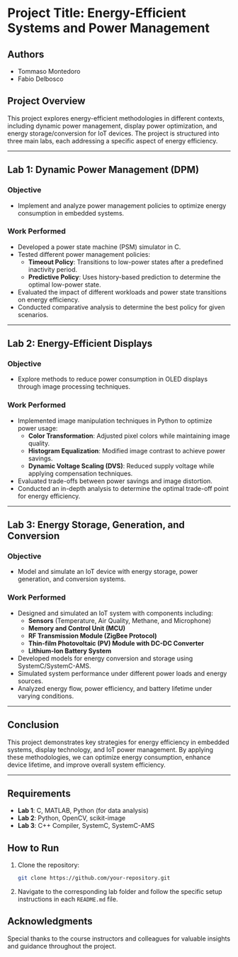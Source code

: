 # Project Title: Energy-Efficient Systems and Power Management

## Authors

- Tommaso Montedoro
- Fabio Delbosco

## Project Overview

This project explores energy-efficient methodologies in different contexts, including dynamic power management, display power optimization, and energy storage/conversion for IoT devices. The project is structured into three main labs, each addressing a specific aspect of energy efficiency.

---

## Lab 1: Dynamic Power Management (DPM)

### Objective

- Implement and analyze power management policies to optimize energy consumption in embedded systems.

### Work Performed

- Developed a power state machine (PSM) simulator in C.
- Tested different power management policies:
  - **Timeout Policy**: Transitions to low-power states after a predefined inactivity period.
  - **Predictive Policy**: Uses history-based prediction to determine the optimal low-power state.
- Evaluated the impact of different workloads and power state transitions on energy efficiency.
- Conducted comparative analysis to determine the best policy for given scenarios.

---

## Lab 2: Energy-Efficient Displays

### Objective

- Explore methods to reduce power consumption in OLED displays through image processing techniques.

### Work Performed

- Implemented image manipulation techniques in Python to optimize power usage:
  - **Color Transformation**: Adjusted pixel colors while maintaining image quality.
  - **Histogram Equalization**: Modified image contrast to achieve power savings.
  - **Dynamic Voltage Scaling (DVS)**: Reduced supply voltage while applying compensation techniques.
- Evaluated trade-offs between power savings and image distortion.
- Conducted an in-depth analysis to determine the optimal trade-off point for energy efficiency.

---

## Lab 3: Energy Storage, Generation, and Conversion

### Objective

- Model and simulate an IoT device with energy storage, power generation, and conversion systems.

### Work Performed

- Designed and simulated an IoT system with components including:
  - **Sensors** (Temperature, Air Quality, Methane, and Microphone)
  - **Memory and Control Unit (MCU)**
  - **RF Transmission Module (ZigBee Protocol)**
  - **Thin-film Photovoltaic (PV) Module with DC-DC Converter**
  - **Lithium-Ion Battery System**
- Developed models for energy conversion and storage using SystemC/SystemC-AMS.
- Simulated system performance under different power loads and energy sources.
- Analyzed energy flow, power efficiency, and battery lifetime under varying conditions.

---

## Conclusion

This project demonstrates key strategies for energy efficiency in embedded systems, display technology, and IoT power management. By applying these methodologies, we can optimize energy consumption, enhance device lifetime, and improve overall system efficiency.

---

## Requirements

- **Lab 1**: C, MATLAB, Python (for data analysis)
- **Lab 2**: Python, OpenCV, scikit-image
- **Lab 3**: C++ Compiler, SystemC, SystemC-AMS

## How to Run

1. Clone the repository:
   ```bash
   git clone https://github.com/your-repository.git
   ```
2. Navigate to the corresponding lab folder and follow the specific setup instructions in each `README.md` file.

## Acknowledgments

Special thanks to the course instructors and colleagues for valuable insights and guidance throughout the project.



